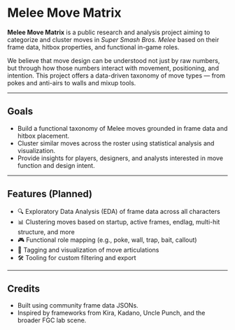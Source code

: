 # Melee Move Matrix

**Melee Move Matrix** is a public research and analysis project aiming to categorize and cluster moves in *Super Smash Bros. Melee* based on their frame data, hitbox properties, and functional in-game roles. 

We believe that move design can be understood not just by raw numbers, but through how those numbers interact with movement, positioning, and intention. This project offers a data-driven taxonomy of move types — from pokes and anti-airs to walls and mixup tools.

---

## Goals

- Build a functional taxonomy of Melee moves grounded in frame data and hitbox placement.
- Cluster similar moves across the roster using statistical analysis and visualization.
- Provide insights for players, designers, and analysts interested in move function and design intent.

---

## Features (Planned)

- 🔍 Exploratory Data Analysis (EDA) of frame data across all characters
- 📊 Clustering moves based on startup, active frames, endlag, multi-hit structure, and more
- 🎮 Functional role mapping (e.g., poke, wall, trap, bait, callout)
- 🧠 Tagging and visualization of move articulations
- 🛠️ Tooling for custom filtering and export

---

## Credits

- Built using community frame data JSONs.
- Inspired by frameworks from Kira, Kadano, Uncle Punch, and the broader FGC lab scene.
